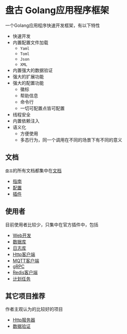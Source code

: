 # 盘古 Golang应用程序框架

一个Golang应用程序快速开发框架，有以下特性

- 快速开发
- 内置配置文件加载
    - `Yaml`
    - `Toml`
    - `Json`
    - `XML`
- 内置强大的数据验证
- 强大的扩展功能
- 强大的配置功能
    - 徽标
    - 帮助信息
    - 命令行
    - 一切可配置点皆可配置
- 线程安全
- 内置依赖注入
- 语义化
    - 方便使用
    - 多态行为，同一个调用在不同的场景下有不同的意义

## 文档

`盘古`的所有文档都集中在[文档](https://pangu.archtech.studio)
- [指南](https://pangu.archtech.studio/guide/)
- [配置](https://pangu.archtech.studio/config/)
- [插件](https://pangu.archtech.studio/plugin/)

## 使用者

目前使用者比较少，只集中在官方插件中，包括

- [Web开发](https://github.com/pangum/web)
- [数据库](https://github.com/pangum/database)
- [日志库](https://github.com/pangum/logging)
- [Http客户端](https://github.com/pangum/http)
- [MQTT客户端](https://github.com/pangum/mqtt)
- [gRPC](https://github.com/pangum/grpc)
- [Redis客户端](https://github.com/pangum/redis)
- [计划任务](https://github.com/pangum/schedule)

## 其它项目推荐

作者主观认为的比较好的项目

- [Http服务器](https://github.com/storezhang/echox)
- [数据验证](https://github.com/storezhang/validatorx)

